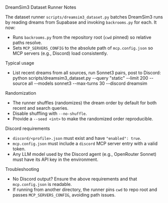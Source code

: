 DreamSim3 Dataset Runner Notes

The dataset runner `scripts/dreamsim3_dataset.py` batches DreamSim3 runs by reading dreams from Supabase and invoking `backrooms.py` for each. It now:

- Runs `backrooms.py` from the repository root (`cwd` pinned) so relative paths resolve.
- Sets `MCP_SERVERS_CONFIG` to the absolute path of `mcp.config.json` so MCP servers (e.g., Discord) load consistently.

Typical usage
- List recent dreams from all sources, run Sonnet3 pairs, post to Discord:
  python scripts/dreamsim3_dataset.py --query "static" --limit 200 --source all --models sonnet3 --max-turns 30 --discord dreamsim

Randomization
- The runner shuffles (randomizes) the dream order by default for both recent and search queries.
- Disable shuffling with `--no-shuffle`.
- Provide a `--seed <int>` to make the randomized order reproducible.

Discord requirements
- `discord/<profile>.json` must exist and have `"enabled": true`.
- `mcp.config.json` must include a `discord` MCP server entry with a valid token.
- Any LLM model used by the Discord agent (e.g., OpenRouter Sonnet) must have its API key in the environment.

Troubleshooting
- No Discord output? Ensure the above requirements and that `mcp.config.json` is readable.
- If running from another directory, the runner pins `cwd` to repo root and passes `MCP_SERVERS_CONFIG`, avoiding path issues.
